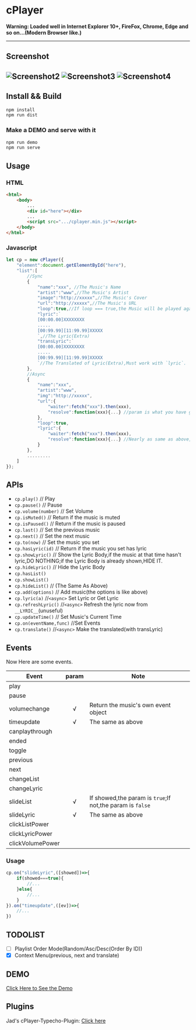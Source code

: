 ﻿# cPlayer 

__Warning: Loaded well in Internet Explorer 10+, FireFox, Chrome, Edge and so on...(Modern Browser like.)__

---

## Screenshot

![Screenshot2](screenshot/demo2.png)
![Screenshot3](screenshot/demo3.png)
![Screenshot4](screenshot/demo.mobile.png)
---

## Install && Build

```bash
npm install
npm run dist
```

### Make a DEMO and serve with it

```bash
npm run demo
npm run serve
```

## Usage

### HTML

```html
<html>
    <body>
        ...
        <div id="here"></div>
        ...
        <script src=".../cplayer.min.js"></script>
    </body>
</html>
```

### Javascript

```javascript
let cp = new cPlayer({
    "element":document.getElementById("here"),
    "list":[
        //Sync
        {
            "name":"xxx", //The Music's Name
            "artist":"www",//The Music's Artist
            "image":"http://xxxxx",//The Music's Cover
            "url":"http://xxxxx",//The Music's URL
            "loop":true,//If loop === true,the Music will be played again and again.
            "lyric":`
            [00:00.00]XXXXXXXX
            .....
            [00:99.99][11:99.99]XXXXX
            `,//The Lyric(Extra)
            "transLyric":`
            [00:00.00]XXXXXXXX
            .....
            [00:99.99][11:99.99]XXXXX
            `//The Translated of Lyric(Extra),Must work with `lyric`.
        },
        //Async
        {
            "name":"xxx",
            "artist":"www",
            "img":"http://xxxxx",
            "url":{
                "waiter":fetch("xxx").then(xxx),
                "resolve":function(xxx){...} //param is what you have got from waiter(),which means that the xxx includes not a Promise but sth else.And it should return a string.
            },
            "loop":true,
            "lyric":{
                "waiter":fetch("xxx").then(xxx),
                "resolve":function(xxx){...} //Nearly as same as above,but it should return {lyric:string|null,transLyric:string|null}
            }
        },
        .........
    ]
});
```

## APIs

* `cp.play()` // Play
* `cp.pause()` // Pause
* `cp.volume(number)` // Set Volume
* `cp.isMuted()` // Return if the music is muted
* `cp.isPaused()` // Return if the music is paused
* `cp.last()` // Set the previous music
* `cp.next()` // Set the next music
* `cp.to(now)` // Set the music you set
* `cp.hasLyric(id)` // Return if the music you set has lyric
* `cp.showLyric()` // Show the Lyric Body,if the music at that time hasn't lyric,DO NOTHING;if the Lyric Body is already shown,HIDE IT.
* `cp.hideLyric()` // Hide the Lyric Body
* `cp.hasList()`
* `cp.showList()`
* `cp.hideList()` // (The Same As Above)
* `cp.add(options)` // Add music(the options is like above)
* `cp.lyric(a)` //`<async>` Set Lyric or Get Lyric
* `cp.refreshLyric()` //`<async>` Refresh the lyric now from `__LYRIC__`(unuseful)
* `cp.updateTime()` // Set Music's Current Time
* `cp.on(eventName,func)` //Set Events
* `cp.translate()` //`<async>` Make the translated(with transLyric)

## Events

Now Here are some events.

| Event          | param | Note                                                         |
|----------------|:-----:|--------------------------------------------------------------|
|play            |       |                                                              |
|pause           |       |                                                              |
|volumechange    |   √   | Return the music's own event object                          |
|timeupdate      |   √   | The same as above                                            |
|canplaythrough  |       |                                                              |
|ended           |       |                                                              |
|toggle          |       |                                                              |
|previous        |       |                                                              |
|next            |       |                                                              |
|changeList      |       |                                                              |
|changeLyric     |       |                                                              |
|slideList       |   √   | If showed,the param is `true`;If not,the param is `false`    |
|slideLyric      |   √   | The same as above                                            |
|clickListPower  |       |                                                              |
|clickLyricPower |       |                                                              |
|clickVolumePower|       |                                                              |

### Usage

```javascript
cp.on("slideLyric",([showed])=>{
    if(showed===true){
        //...
    }else{
        //...
    }
}).on("timeupdate",([ev])=>{
    //...
})
```

## TODOLIST
* [ ] Playlist Order Mode(Random/Asc/Desc(Order By ID))
* [x] Context Menu(previous, next and translate)

## DEMO

[Click Here to See the Demo](http://cplayer.js.org)

## Plugins

Jad's cPlayer-Typecho-Plugin: [Click here](https://github.com/journey-ad/cPlayer-Typecho-Plugin)
